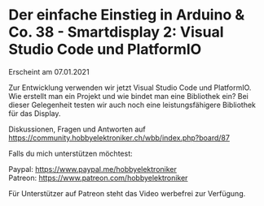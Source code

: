 # Der einfache Einstieg in Arduino & Co. 38 - Smartdisplay 2: Visual Studio Code und PlatformIO
 
Erscheint am 07.01.2021

Zur Entwicklung verwenden wir jetzt Visual Studio Code und PlatformIO. Wie erstellt man ein Projekt und wie bindet man eine Bibliothek ein? Bei dieser Gelegenheit testen wir auch noch eine leistungsfähigere Bibliothek für das Display.

Diskussionen, Fragen und Antworten auf 
https://community.hobbyelektroniker.ch/wbb/index.php?board/87

Falls du mich unterstützen möchtest:

Paypal: https://www.paypal.me/hobbyelektroniker<br>
Patreon: https://www.patreon.com/hobbyelektroniker

Für Unterstützer auf Patreon steht das Video werbefrei zur Verfügung.



